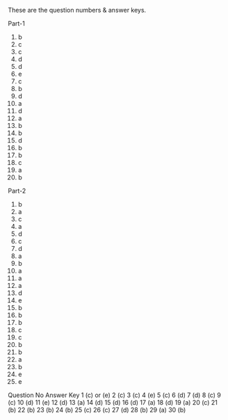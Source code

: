 These are the question numbers & answer keys.

Part-1

1. b
2. c
3. c
4. d
5. d
6. e
7. c
8. b
9. d
10. a
11. d
12. a
13. b
14. b
15. d
16. b
17. b
18. c
19. a
20. b

Part-2

1. b
2. a
3. c
4. a
5. d
6. c
7. d
8. a
9. b
10. a
11. a
12. a
13. d
14. e
15. b
16. b
17. b
18. c
19. c
20. b
21. b
22. a
23. b
24. e
25. e

Question No Answer Key
1 (c) or (e)
2 (c)
3 (c)
4 (e)
5 (c)
6 (d)
7 (d)
8 (c)
9 (c)
10 (d)
11 (e)
12 (d)
13 (a)
14 (d)
15 (d)
16 (d)
17 (a)
18 (d)
19 (a)
20 (c)
21 (b)
22 (b)
23 (b)
24 (b)
25 (c)
26 (c)
27 (d)
28 (b)
29 (a)
30 (b)
